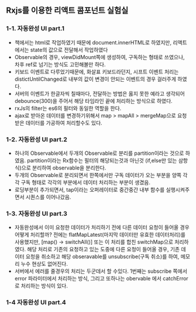 ## Rxjs를 이용한 리액트 콤포넌트 실험실

### 1-1. 자동완성 UI part.1
- 책에서는 html로 작업하였기 때문에 document.innerHTML로 하였지만, 리액트에서는 state의 값으로 전달해서 작업하였다
- Observable의 경우, viewDidMount쪽에 생성하여, 구독하는 형태로 쓰였으나, 차후 ref로 넘기는 방식도 고민해볼만 하다.
- 키보드 이벤트로 다루었기때문에, 화살표 키보드라던지, 시프트 이벤트 처리는 distictUntilChanged로 내부의 값이 변경이 안되는 이벤트의 경우 걸러주게 하였다.
- 서버의 이벤트가 한글자씩 칠때마다, 전달하는 방법은 옳지 못한 예라고 생각되어 debounce(300)을 주어서 해당 타임라인 끝에 처리하는 방식으로 하였다.
- rxJs의 filter는 es6의 필터와 동일한 역할을 한다.
- ajax로 받아온 데이터를 변경하기위해서 map > mapAll > mergeMap으로 요청받은 데이터를 가공하여 처리할수도 있다.


### 1-2. 자동완성 UI part.2
- 하나의 Observable에서 두개의 Observable로 분리를 partition이라는 것으로 하였음. partition이라는 Rx함수는 필터의 해당되는것과 아닌것 (if,else만 있는 삼항식)으로 분리하여 observable을 분리한다.
- 두개의 Observable로 분리되면서 한쪽에서만 구독 데이터가 오는 부분을 양쪽 각각 구독 형태로 각각의 부분에서 데이터 처리하는 부분이 생겼음.
- 로딩부분이 추가되면서, tap이라는 오퍼레이터로 중간중간 내부 함수를 실행시켜주면서 시퀀스를 이어나갔음.

### 1-3. 자동완성 UI part.3
- 자동완성에서 이미 요청한 데이터가 처리하기 전에 다른 데이터 요청이 들어올 경우 어떻게 처리할까? 전에는 flatMapLatest(마지막 데이터만 유효한 데이터처리)를 사용했지만, [map() -> switchAll()] 또는 이 처리를 합친 switchMap으로 처리하였다.
해당 처리로 기존의 요청하고 있는 도중에 다른 요청이 들어올 경우, 기존 데이터 요청을 취소하고 해당 obseravable를 unsubscribe(구독 취소)를 하여, 메모리 누수 현상도 없어진다.
- 서버에서 에러를 줄경우의 처리는 두군데서 할 수있다. 1번째는 subscribe 쪽에서 error 파라미터에서 처리하는 방식, 그리고 또하나는 obervable 에서 catchError로 처리하는 방식이 있다.

### 1-4 자동완성 UI part.4
